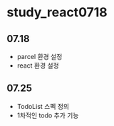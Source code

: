 # study_react0718

## 07.18 
- parcel 환경 설정
- react 환경 설정

## 07.25
- TodoList 스펙 정의
- 1차적인 todo 추가 기능 

